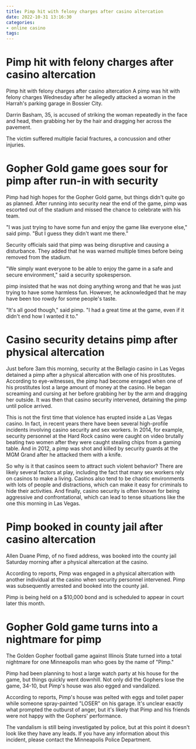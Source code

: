 ```yaml
---
title: Pimp hit with felony charges after casino altercation
date: 2022-10-31 13:16:30
categories:
- online casino
tags:
---
```



#  Pimp hit with felony charges after casino altercation

Pimp hit with felony charges after casino altercation
A pimp was hit with felony charges Wednesday after he allegedly attacked a woman in the Harrah's parking garage in Bossier City.

Darrin Basham, 35, is accused of striking the woman repeatedly in the face and head, then grabbing her by the hair and dragging her across the pavement.

The victim suffered multiple facial fractures, a concussion and other injuries.

#  Gopher Gold game goes sour for pimp after run-in with security

Pimp had high hopes for the Gopher Gold game, but things didn't quite go as planned. After running into security near the end of the game, pimp was escorted out of the stadium and missed the chance to celebrate with his team.

"I was just trying to have some fun and enjoy the game like everyone else," said pimp. "But I guess they didn't want me there."

 Security officials said that pimp was being disruptive and causing a disturbance. They added that he was warned multiple times before being removed from the stadium.

"We simply want everyone to be able to enjoy the game in a safe and secure environment," said a security spokesperson.

pimp insisted that he was not doing anything wrong and that he was just trying to have some harmless fun. However, he acknowledged that he may have been too rowdy for some people's taste.

"It's all good though," said pimp. "I had a great time at the game, even if it didn't end how I wanted it to."

#  Casino security detains pimp after physical altercation

Just before 3am this morning, security at the Bellagio casino in Las Vegas detained a pimp after a physical altercation with one of his prostitutes. According to eye-witnesses, the pimp had become enraged when one of his prostitutes lost a large amount of money at the casino. He began screaming and cursing at her before grabbing her by the arm and dragging her outside. It was then that casino security intervened, detaining the pimp until police arrived.

This is not the first time that violence has erupted inside a Las Vegas casino. In fact, in recent years there have been several high-profile incidents involving casino security and sex workers. In 2014, for example, security personnel at the Hard Rock casino were caught on video brutally beating two women after they were caught stealing chips from a gaming table. And in 2012, a pimp was shot and killed by security guards at the MGM Grand after he attacked them with a knife.

So why is it that casinos seem to attract such violent behavior? There are likely several factors at play, including the fact that many sex workers rely on casinos to make a living. Casinos also tend to be chaotic environments with lots of people and distractions, which can make it easy for criminals to hide their activities. And finally, casino security is often known for being aggressive and confrontational, which can lead to tense situations like the one this morning in Las Vegas.

#  Pimp booked in county jail after casino altercation

Allen Duane Pimp, of no fixed address, was booked into the county jail Saturday morning after a physical altercation at the casino.

According to reports, Pimp was engaged in a physical altercation with another individual at the casino when security personnel intervened. Pimp was subsequently arrested and booked into the county jail.

Pimp is being held on a $10,000 bond and is scheduled to appear in court later this month.

#  Gopher Gold game turns into a nightmare for pimp

The Golden Gopher football game against Illinois State turned into a total nightmare for one Minneapolis man who goes by the name of "Pimp."

Pimp had been planning to host a large watch party at his house for the game, but things quickly went downhill. Not only did the Gophers lose the game, 34-10, but Pimp's house was also egged and vandalized.

According to reports, Pimp's house was pelted with eggs and toilet paper while someone spray-painted "LOSER" on his garage. It's unclear exactly what prompted the outburst of anger, but it's likely that Pimp and his friends were not happy with the Gophers' performance.

The vandalism is still being investigated by police, but at this point it doesn't look like they have any leads. If you have any information about this incident, please contact the Minneapolis Police Department.